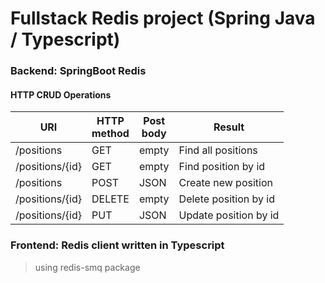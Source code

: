 # Fullstack Redis project (Spring Java / Typescript)
### Backend: SpringBoot Redis 
#### HTTP CRUD Operations

| URI              | HTTP <br/>method | Post <br/>body | Result                 |
|------------------|------------------|----------------|------------------------|
| /positions       | GET              | empty          | Find all positions     |
| /positions/{id}  | GET              | empty          | Find position by id    |
| /positions       | POST             | JSON           | Create new position    |
| /positions/{id}  | DELETE           | empty          | Delete position by id  |
| /positions/{id}  | PUT              | JSON           | Update position by id  |

### Frontend: Redis client written in Typescript
> using redis-smq package